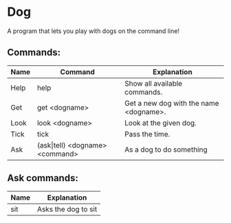 # Dog

A program that lets you play with dogs on the command line!

## Commands:

|Name     |Command         |Explanation                             |
|---------|----------------|--------------------------------------- |
|Help     |help            |Show all available commands.            |
|Get      |get \<dogname\> |Get a new dog with the name \<dogname\>.|
|Look     |look \<dogname\>|Look at the given dog.                  |
|Tick     |tick            |Pass the time.                          |
|Ask      |(ask\|tell) \<dogname\>\<command\>|As a dog to do something      |

## Ask commands:

|Name	|Explanation|
|-------|-----------|
|sit	|Asks the dog to sit|
